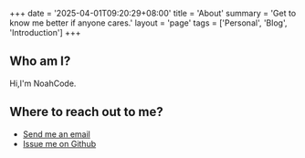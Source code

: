 +++
date = '2025-04-01T09:20:29+08:00'
title = 'About'
summary = 'Get to know me better if anyone cares.'
layout = 'page'
tags = ['Personal', 'Blog', 'Introduction']
+++

## Who am I?

Hi,I'm NoahCode.

## Where to reach out to me?

- [Send me an email](mailto:noahcodegg@gmail.com)
- [Issue me on Github](https://github.com/NoahCodeGG)